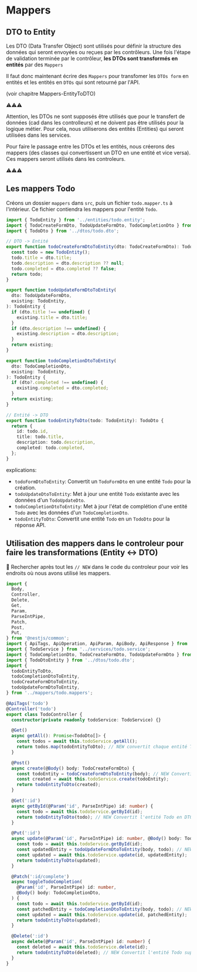 # Mappers

## DTO to Entity

Les DTO (Data Transfer Object) sont utilisés pour définir la structure des données qui seront envoyées ou reçues par les
contrôleurs. Une fois l'étape de validation terminée par le contrôleur, **les DTOs sont transformés en entités** par des `Mappers`

Il faut donc maintenant écrire des `Mappers` pour transfomer les `DTOs form` en entités et les entités en `DTOs` qui sont retourné par l'API.

(voir chapitre Mappers-EntityToDTO)

⚠️⚠️⚠️

Attention, les DTOs ne sont supposés être utilisés que pour le transfert de
données (cad dans les controlleurs) et ne doivent pas être utilisés pour la logique métier. Pour cela, nous utiliserons
des entités (Entities) qui seront utilisées dans les services.

Pour faire le passage entre les DTOs et les entités, nous créerons des mappers (des classes qui convertissent un DTO
en une entité et vice versa). Ces mappers seront utilisés dans les controleurs.

⚠️⚠️⚠️

## Les mappers Todo

Créons un dossier `mappers` dans `src`, puis un fichier `todo.mapper.ts` à l'intérieur. Ce fichier contiendra les mappers pour l'entité `Todo`.

```typescript
import { TodoEntity } from '../entities/todo.entity';
import { TodoCreateFormDto, TodoUpdateFormDto, TodoCompletionDto } from '../dtos/todo.form.dto';
import { TodoDto } from '../dtos/todo.dto';

// DTO -> Entité
export function todoCreateFormDtoToEntity(dto: TodoCreateFormDto): TodoEntity {
  const todo = new TodoEntity();
  todo.title = dto.title;
  todo.description = dto.description ?? null;
  todo.completed = dto.completed ?? false;
  return todo;
}

export function todoUpdateFormDtoToEntity(
  dto: TodoUpdateFormDto,
  existing: TodoEntity,
): TodoEntity {
  if (dto.title !== undefined) {
    existing.title = dto.title;
  }
  if (dto.description !== undefined) {
    existing.description = dto.description;
  }
  return existing;
}

export function todoCompletionDtoToEntity(
  dto: TodoCompletionDto,
  existing: TodoEntity,
): TodoEntity {
  if (dto?.completed !== undefined) {
    existing.completed = dto.completed;
  }
  return existing;
}

// Entité -> DTO
export function todoEntityToDto(todo: TodoEntity): TodoDto {
  return {
    id: todo.id,
    title: todo.title,
    description: todo.description,
    completed: todo.completed,
  };
}
```

explications:

- `todoFormDtoToEntity`: Convertit un `TodoFormDto` en une entité `Todo` pour la création.
- `todoUpdateDtoToEntity`: Met à jour une entité `Todo` existante avec les données d'un `TodoUpdateDto`.
- `todoCompletionDtoToEntity`: Met à jour l'état de complétion d'une entité `Todo` avec les données d'un `TodoCompletionDto`.
- `todoEntityToDto`: Convertit une entité `Todo` en un `TodoDto` pour la réponse API.

## Utilisation des mappers dans le controleur pour faire les transformations (Entity <-> DTO)

🔎 Rechercher après tout les `// NEW` dans le code du controleur pour voir les endroits où nous avons utilisé les mappers.

```typescript
import {
  Body,
  Controller,
  Delete,
  Get,
  Param,
  ParseIntPipe,
  Patch,
  Post,
  Put,
} from '@nestjs/common';
import { ApiTags, ApiOperation, ApiParam, ApiBody, ApiResponse } from '@nestjs/swagger';
import { TodoService } from '../services/todo.service';
import { TodoCompletionDto, TodoCreateFormDto, TodoUpdateFormDto } from '../dtos/todo.form.dto';
import { TodoDtoEntity } from '../dtos/todo.dto';
import {
  todoEntityToDto,
  todoCompletionDtoToEntity,
  todoCreateFormDtoToEntity,
  todoUpdateFormDtoToEntity,
} from '../mappers/todo.mappers';

@ApiTags('todo')
@Controller('todo')
export class TodoController {
  constructor(private readonly todoService: TodoService) {}

  @Get()
  async getAll(): Promise<TodoDto[]> {
    const todos = await this.todoService.getAll();
    return todos.map(todoEntityToDto); // NEW convertit chaque entité Todo en DTO
  }

  @Post()
  async create(@Body() body: TodoCreateFormDto) {
    const todoEntity = todoCreateFormDtoToEntity(body); // NEW Convertit le DTO en entité
    const created = await this.todoService.create(todoEntity);
    return todoEntityToDto(created);
  }

  @Get(':id')
  async getById(@Param('id', ParseIntPipe) id: number) {
    const todo = await this.todoService.getById(id);
    return todoEntityToDto(todo); // NEW Convertit l'entité Todo en DTO
  }

  @Put(':id')
  async update(@Param('id', ParseIntPipe) id: number, @Body() body: TodoUpdateFormDto) {
    const todo = await this.todoService.getById(id);
    const updatedEntity = todoUpdateFormDtoToEntity(body, todo); // NEW Convertit le DTO en entité
    const updated = await this.todoService.update(id, updatedEntity);
    return todoEntityToDto(updated);
  }

  @Patch(':id/complete')
  async toggleTodoCompletion(
    @Param('id', ParseIntPipe) id: number,
    @Body() body: TodoCompletionDto,
  ) {
    const todo = await this.todoService.getById(id);
    const patchedEntity = todoCompletionDtoToEntity(body, todo); // NEW Convertit le DTO en entité
    const updated = await this.todoService.update(id, patchedEntity);
    return todoEntityToDto(updated);
  }

  @Delete(':id')
  async delete(@Param('id', ParseIntPipe) id: number) {
    const deleted = await this.todoService.delete(id);
    return todoEntityToDto(deleted); // NEW Convertit l'entité Todo supprimée en DTO
  }
}
```
